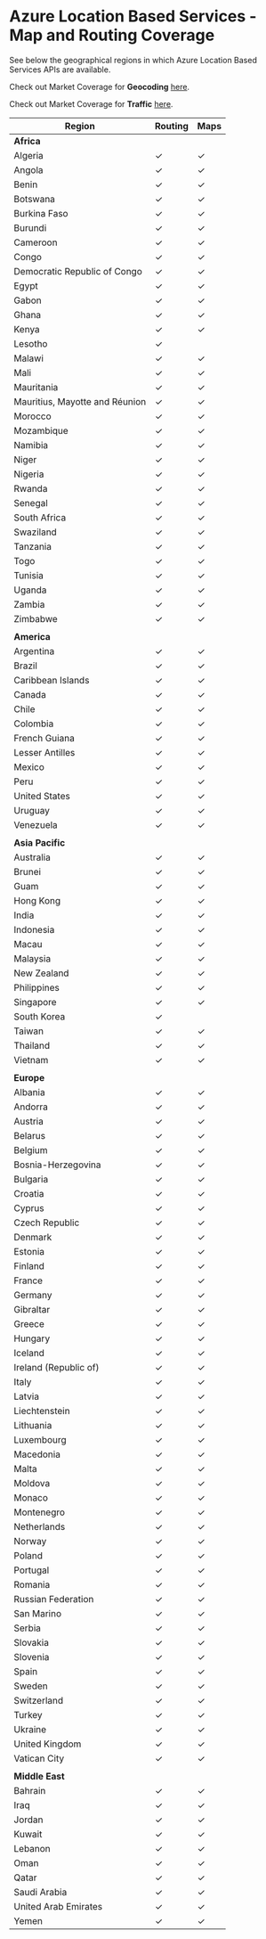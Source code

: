 # Azure Location Based Services - Map and Routing Coverage

See below the geographical regions in which Azure Location Based Services APIs are available.

Check out Market Coverage for **Geocoding** [here](geocoding-coverage.md).

Check out Market Coverage for **Traffic** [here](traffic-coverage.md).

|Region|Routing|Maps|
|--- |--- |--- |
|**Africa**|
|Algeria|✓|✓|
|Angola|✓|✓|
|Benin|✓|✓|
|Botswana|✓|✓|
|Burkina Faso|✓|✓|
|Burundi|✓|✓|
|Cameroon|✓|✓|
|Congo|✓|✓|
|Democratic Republic of Congo|✓|✓|
|Egypt|✓|✓|
|Gabon|✓|✓|
|Ghana|✓|✓|
|Kenya|✓|✓|
|Lesotho|✓|
|Malawi|✓|✓|
|Mali|✓|✓|
|Mauritania|✓|✓|
|Mauritius, Mayotte and Réunion|✓|✓|
|Morocco|✓|✓|
|Mozambique|✓|✓|
|Namibia|✓|✓|
|Niger|✓|✓|
|Nigeria|✓|✓|
|Rwanda|✓|✓|
|Senegal|✓|✓|
|South Africa|✓|✓|
|Swaziland|✓|✓|
|Tanzania|✓|✓|
|Togo|✓|✓|
|Tunisia|✓|✓|
|Uganda|✓|✓|
|Zambia|✓|✓|
|Zimbabwe|✓|✓|
|     |         |         |
|**America**|
|Argentina|✓|✓|
|Brazil|✓|✓|
|Caribbean Islands|✓|✓|
|Canada|✓|✓|
|Chile|✓|✓|
|Colombia|✓|✓|
|French Guiana|✓|✓|
|Lesser Antilles|✓|✓|
|Mexico|✓|✓|
|Peru|✓|✓|
|United States|✓|✓|
|Uruguay|✓|✓|
|Venezuela|✓|✓|
|     |         |         |
|**Asia Pacific**|
|Australia|✓|✓|
|Brunei|✓|✓|
|Guam|✓|✓|
|Hong Kong|✓|✓|
|India|✓|✓|
|Indonesia|✓|✓|
|Macau|✓|✓|
|Malaysia|✓|✓|
|New Zealand|✓|✓|
|Philippines|✓|✓|
|Singapore|✓|✓|
|South Korea|✓|
|Taiwan|✓|✓|
|Thailand|✓|✓|
|Vietnam|✓|✓|
|     |         |         |
|**Europe**|
|Albania|✓|✓|
|Andorra|✓|✓|
|Austria|✓|✓|
|Belarus|✓|✓|
|Belgium|✓|✓|
|Bosnia-Herzegovina|✓|✓|
|Bulgaria|✓|✓|
|Croatia|✓|✓|
|Cyprus|✓|✓|
|Czech Republic|✓|✓|
|Denmark|✓|✓|
|Estonia|✓|✓|
|Finland|✓|✓|
|France|✓|✓|
|Germany|✓|✓|
|Gibraltar|✓|✓|
|Greece|✓|✓|
|Hungary|✓|✓|
|Iceland|✓|✓|
|Ireland (Republic of)|✓|✓|
|Italy|✓|✓|
|Latvia|✓|✓|
|Liechtenstein|✓|✓|
|Lithuania|✓|✓|
|Luxembourg|✓|✓|
|Macedonia|✓|✓|
|Malta|✓|✓|
|Moldova|✓|✓|
|Monaco|✓|✓|
|Montenegro|✓|✓|
|Netherlands|✓|✓|
|Norway|✓|✓|
|Poland|✓|✓|
|Portugal|✓|✓|
|Romania|✓|✓|
|Russian Federation|✓|✓|
|San Marino|✓|✓|
|Serbia|✓|✓|
|Slovakia|✓|✓|
|Slovenia|✓|✓|
|Spain|✓|✓|
|Sweden|✓|✓|
|Switzerland|✓|✓|
|Turkey|✓|✓|
|Ukraine|✓|✓|
|United Kingdom|✓|✓|
|Vatican City|✓|✓|
|     |         |         |
|**Middle East**|
|Bahrain|✓|✓|
|Iraq|✓|✓|
|Jordan|✓|✓|
|Kuwait|✓|✓|
|Lebanon|✓|✓|
|Oman|✓|✓|
|Qatar|✓|✓|
|Saudi Arabia|✓|✓|
|United Arab Emirates|✓|✓|
|Yemen|✓|✓|
